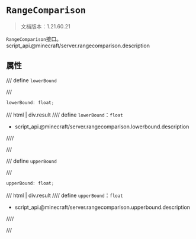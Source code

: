 # `RangeComparison`

> 文档版本：1.21.60.21

`RangeComparison`接口。script_api.@minecraft/server.rangecomparison.description

## 属性

/// define
`lowerBound`


///

```js
lowerBound: float;
```

/// html | div.result
//// define
`lowerBound`：`float`

- script_api.@minecraft/server.rangecomparison.lowerbound.description


////

///


/// define
`upperBound`


///

```js
upperBound: float;
```

/// html | div.result
//// define
`upperBound`：`float`

- script_api.@minecraft/server.rangecomparison.upperbound.description


////

///

